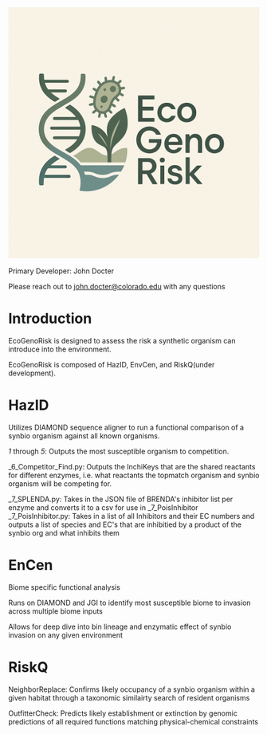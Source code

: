 ![Eco](Eco_logo.png)


Primary Developer: John Docter

Please reach out to john.docter@colorado.edu with any questions 

Introduction
============
EcoGenoRisk is designed to assess the risk a synthetic organism can introduce into the environment. 

EcoGenoRisk is composed of HazID, EnvCen, and RiskQ(under development).

**HazID**
=========
Utilizes DIAMOND sequence aligner to run a functional comparison of a synbio organism against all known organisms. 

_1_ through _5_: Outputs the most susceptible organism to competition. 

_6_Competitor_Find.py:  Outputs the InchiKeys that are the shared reactants for different enzymes, i.e. what reactants the topmatch organism and synbio organism will be competing for. 

_7_SPLENDA.py: Takes in the JSON file of BRENDA's inhibitor list per enzyme and converts it to a csv for use in _7_PoisInhibitor 
_7_PoisInhibitor.py: Takes in a list of all Inhibitors and their EC numbers and outputs a list of species and EC's that are inhibitied by a product of the synbio org and what inhibits them 

**EnCen**
=========
Biome specific functional analysis

Runs on DIAMOND and JGI to identify most susceptible biome to invasion across multiple biome inputs 

Allows for deep dive into bin lineage and enzymatic effect of synbio invasion on any given environment 


**RiskQ**
=========
NeighborReplace: Confirms likely occupancy of a synbio organism within a given habitat through a taxonomic similairty search of resident organisms 

OutfitterCheck: Predicts likely establishment or extinction by genomic predictions of all required functions matching physical-chemical constraints
